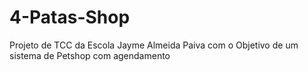 # 4-Patas-Shop
Projeto de TCC da Escola Jayme Almeida Paiva com o Objetivo de um sistema de Petshop com agendamento
